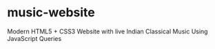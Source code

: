 # music-website
Modern HTML5 + CSS3 Website with live Indian Classical Music Using JavaScript Queries 

